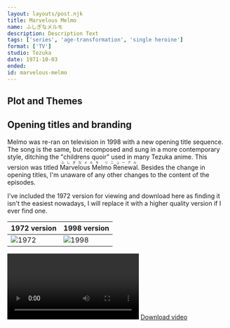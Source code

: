 ```yaml
---
layout: layouts/post.njk
title: Marvelous Melmo
name: ふしぎなメルモ
description: Description Text
tags: ['series', 'age-transformation', 'single heroine']
format: ['TV']
studio: Tezuka
date: 1971-10-03
ended: 
id: marvelous-melmo
---
```


## Plot and Themes
## Opening titles and branding
Melmo was re-ran on television in 1998 with a new opening title sequence. The song is the same, but recomposed and sung in a more contemporary style, ditching the "childrens quoir" used in many Tezuka anime. This version was titled <ruby>Marvelous Melmo Renewal<rt>ふしぎなメルモ リニューアル</rt></ruby>. Besides the change in opening titles, I'm unaware of any other changes to the content of the episodes. 

I've included the 1972 version for viewing and download here as finding it isn't the easiest nowadays, I will replace it with a higher quality version if I ever find one.

| 1972 version | 1998 version |
| ----------- | ----------- |
| ![1972](media/titlecard-1.jpg) | ![1998](media/titlecard-2.jpg) |

<video controls> <source src="media/melmo_op-1.mp4" type="video/mp4"> </video>
<a href="/media/melmo_op-1.mp4">Download video</a>
